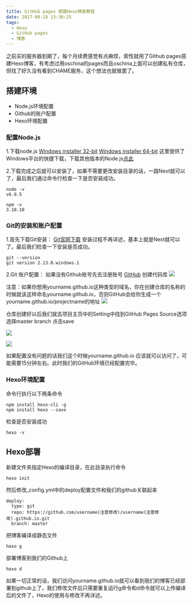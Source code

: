 ```yaml
---
title: GitHub pages 搭建Hexo博客教程
date: 2017-08-18 13:38:25
tags:
  - Hexo
  - GitHub pages
  - 博客
---
```


之前买的服务器到期了，每个月续费感觉有点麻烦，索性就用了Github pages搭建Hexo博客，有考虑过用oschina的pages而且oschina上面可以创建私有仓库，但找了好久没有看到CHAME服务，这个想法也就做罢了。

## 搭建环境

- Node.js环境配置
- Github的账户配置
- Hexo环境配置

### 配置Node.js
  1.下载node.js
      [Windows installer 32-bit](https://nodejs.org/dist/v8.4.0/node-v8.4.0-x86.msi)
      [Windows installer 64-bit](https://nodejs.org/dist/v8.4.0/node-v8.4.0-x64.msi)
这里提供了Windows平台的快捷下载，下载其他版本的Node.js[点此](https://nodejs.org/zh-cn/download/current/)

  2.下载完成之后就可以安装了，如果不需要更改安装目录的话，一路Next就可以了，最后我们通过命令行检查一下是否安装成功。
```
node -v
v6.9.5

npm -v
3.10.10
```
<!-- more -->
### Git的安装和账户配置

1.首先下载Git安装：
[Git官网下载](https://git-scm.com/downloads)
安装过程不再详述，基本上就是Next就可以了。最后我们检查一下安装是否成功。

```
git --version
git version 2.13.0.windows.1
```
2.Git 账户配置：
如果没有Github账号先去注册账号 [GitHub](https://github.com/)
创建代码库
![](https://dev.tencent.com/u/fomav/p/Hexo_Res/git/raw/master/20170818230706.png)

注意：如果你想用yourname.github.io这种类型的域名，你在创建仓库的名称的时候就该这样命名yourname.github.io，否则GitHub会给你生成一个yourname.github.io/projectname的地址
![](https://dev.tencent.com/u/fomav/p/Hexo_Res/git/raw/master/20170818232507.png)

仓库创建好以后我们就去项目主页中的Setting中找到GitHub Pages Source选项选择master branch 点击save

![](https://dev.tencent.com/u/fomav/p/Hexo_Res/git/raw/master/20170818234302.png)


![](https://dev.tencent.com/u/fomav/p/Hexo_Res/git/raw/master/20170818234329.png)

如果配置没有问题的话我们这个时候yourname.github.io 应该就可以访问了，可能需要15分钟左右。此时我们的GitHub环境已经配置完毕。

### Hexo环境配置
命令行执行以下两条命令
```
npm install hexo-cli -g
npm install hexo --save
```
检查是否安装成功
```
hexo -v
```
## Hexo部署
新建文件夹指定Hexo的编译目录，在此目录执行命令
```
hexo init
```
然后修改_config.yml中的deploy配置文件和我们的github关联起来

```
deploy:
  type: git
  repo: https://github.com/username(注意修改)/username(注意修改).github.io.git
  branch: master
```
把博客编译成静态文件
```
hexo g
```
部署博客到我们的Github上

```
hexo d
```

如果一切正常的话，我们访问yourname.github.io就可以看到我们的博客已经部署到github上了，我们修改文件后只需要重复运行g命令和d命令就可以上传编译后的文件了，Hexo的使用与修改不再详述。
